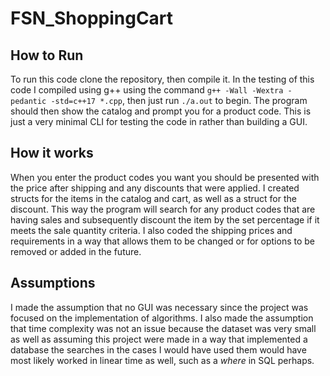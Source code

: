 # FSN_ShoppingCart
## How to Run
To run this code clone the repository, then compile it. In the testing of this code I compiled using g++ using the command `g++ -Wall -Wextra -pedantic -std=c++17 *.cpp`, then just run `./a.out` to begin. The program should then show the catalog and prompt you for a product code. This is just a very minimal CLI for testing the code in rather than building a GUI.

## How it works
When you enter the product codes you want you should be presented with the price after shipping and any discounts that were applied. I created structs for the items in the catalog and cart, as well as a struct for the discount. This way the program will search for any product codes that are having sales and subsequently discount the item by the set percentage if it meets the sale quantity criteria. I also coded the shipping prices and requirements in a way that allows them to be changed or for options to be removed or added in the future. 

## Assumptions
I made the assumption that no GUI was necessary since the project was focused on the implementation of algorithms. I also made the assumption that time complexity was not an issue because the dataset was very small as well as assuming this project were made in a way that implemented a database the searches in the cases I would have used them would have most likely worked in linear time as well, such as a *where* in SQL perhaps.
